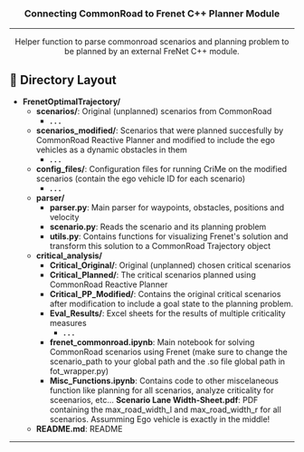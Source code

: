 

<h3 align="center">Connecting CommonRoad to Frenet C++ Planner Module</h3>


---

<p align="center"> Helper function to parse commonroad scenarios and planning problem to be planned by an external FreNet C++ module.
    <br> 
</p>

## 📝 Directory Layout

- **FrenetOptimalTrajectory/**
  - **scenarios/**: Original (unplanned) scenarios from CommonRoad
    - **. . .**
  - **scenarios_modified/**: Scenarios that were planned succesfully by CommonRoad Reactive Planner and modified to include the ego vehicles as a dynamic obstacles in them
    - **. . .**
  - **config_files/**: Configuration files for running CriMe on the modified scenarios (contain the ego vehicle ID for each scenario)
    - **. . .**
  - **parser/**
    - **parser.py**: Main parser for waypoints, obstacles, positions and velocity
    - **scenario.py**: Reads the scenario and its planning problem
    - **utils.py**: Contains functions for visualizing Frenet's solution and transform this solution to a CommonRoad Trajectory object
  - **critical_analysis/**
    - **Critical_Original/**: Original (unplanned) chosen critical scenarios
    - **Critical_Planned/**: The critical scenarios planned using CommonRoad Reactive Planner
    - **Critical_PP_Modified/**: Contains the original critical scenarios after modification to include a goal state to the planning problem.
    - **Eval_Results/**: Excel sheets for the results of multiple criticality measures
      - **. . .**
    - **frenet_commonroad.ipynb**: Main notebook for solving CommonRoad scenarios using Frenet (make sure to change the scenario_path to your global path and the .so file global path in fot_wrapper.py)
    - **Misc_Functions.ipynb**: Contains code to other miscelaneous function like planning for all scenarios, analyze criticality for sceenarios, etc...
    **Scenario Lane Width-Sheet.pdf**: PDF containing the max_road_width_l and max_road_width_r for all scenarios. Assumming Ego vehicle is exactly in the middle!
  - **README.md**: README

---